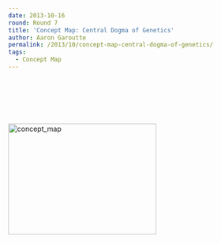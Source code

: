 ```yaml
---
date: 2013-10-16
round: Round 7
title: 'Concept Map: Central Dogma of Genetics'
author: Aaron Garoutte
permalink: /2013/10/concept-map-central-dogma-of-genetics/
tags:
  - Concept Map
---
```

&nbsp;

&nbsp;

&nbsp;

[<img class="alignnone size-medium wp-image-4783" alt="concept_map" src="/training-course/uploads/2013/10/concept_map-e1381960837685-300x225.jpg" width="300" height="225" />][1]

 [1]: /training-course/uploads/2013/10/concept_map-e1381960837685.jpg
